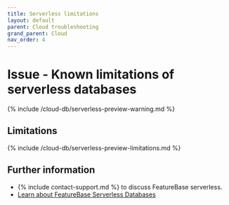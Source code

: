 ```yaml
---
title: Serverless limitations
layout: default
parent: Cloud troubleshooting
grand_parent: Cloud
nav_order: 4
---
```


# Issue - Known limitations of serverless databases

{% include /cloud-db/serverless-preview-warning.md %}

## Limitations

{% include /cloud-db/serverless-preview-limitations.md %}

## Further information

* {% include contact-support.md %} to discuss FeatureBase serverless.
* [Learn about FeatureBase Serverless Databases](/docs/cloud/cloud-databases/cloud0db-serverless-manage)
